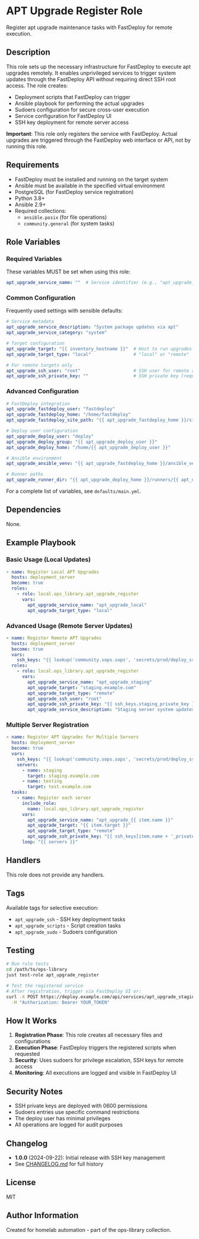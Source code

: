 # APT Upgrade Register Role

Register apt upgrade maintenance tasks with FastDeploy for remote execution.

## Description

This role sets up the necessary infrastructure for FastDeploy to execute apt upgrades remotely. It enables unprivileged services to trigger system updates through the FastDeploy API without requiring direct SSH root access. The role creates:
- Deployment scripts that FastDeploy can trigger
- Ansible playbook for performing the actual upgrades
- Sudoers configuration for secure cross-user execution
- Service configuration for FastDeploy UI
- SSH key deployment for remote server access

**Important**: This role only registers the service with FastDeploy. Actual upgrades are triggered through the FastDeploy web interface or API, not by running this role.

## Requirements

- FastDeploy must be installed and running on the target system
- Ansible must be available in the specified virtual environment
- PostgreSQL (for FastDeploy service registration)
- Python 3.8+
- Ansible 2.9+
- Required collections:
  - `ansible.posix` (for file operations)
  - `community.general` (for system tasks)

## Role Variables

### Required Variables

These variables MUST be set when using this role:

```yaml
apt_upgrade_service_name: ""  # Service identifier (e.g., "apt_upgrade_staging")
```

### Common Configuration

Frequently used settings with sensible defaults:

```yaml
# Service metadata
apt_upgrade_service_description: "System package updates via apt"
apt_upgrade_service_category: "system"

# Target configuration
apt_upgrade_target: "{{ inventory_hostname }}"  # Host to run upgrades on
apt_upgrade_target_type: "local"                # "local" or "remote"

# For remote targets only
apt_upgrade_ssh_user: "root"                    # SSH user for remote access
apt_upgrade_ssh_private_key: ""                 # SSH private key (required for remote)
```

### Advanced Configuration

```yaml
# FastDeploy integration
apt_upgrade_fastdeploy_user: "fastdeploy"
apt_upgrade_fastdeploy_home: "/home/fastdeploy"
apt_upgrade_fastdeploy_site_path: "{{ apt_upgrade_fastdeploy_home }}/site"

# Deploy user configuration
apt_upgrade_deploy_user: "deploy"
apt_upgrade_deploy_group: "{{ apt_upgrade_deploy_user }}"
apt_upgrade_deploy_home: "/home/{{ apt_upgrade_deploy_user }}"

# Ansible environment
apt_upgrade_ansible_venv: "{{ apt_upgrade_fastdeploy_home }}/ansible_venv"

# Runner paths
apt_upgrade_runner_dir: "{{ apt_upgrade_deploy_home }}/runners/{{ apt_upgrade_service_name }}"
```

For a complete list of variables, see `defaults/main.yml`.

## Dependencies

None.

## Example Playbook

### Basic Usage (Local Updates)

```yaml
- name: Register Local APT Upgrades
  hosts: deployment_server
  become: true
  roles:
    - role: local.ops_library.apt_upgrade_register
      vars:
        apt_upgrade_service_name: "apt_upgrade_local"
        apt_upgrade_target_type: "local"
```

### Advanced Usage (Remote Server Updates)

```yaml
- name: Register Remote APT Upgrades
  hosts: deployment_server
  become: true
  vars:
    ssh_keys: "{{ lookup('community.sops.sops', 'secrets/prod/deploy_ssh_keys.yml') | from_yaml }}"
  roles:
    - role: local.ops_library.apt_upgrade_register
      vars:
        apt_upgrade_service_name: "apt_upgrade_staging"
        apt_upgrade_target: "staging.example.com"
        apt_upgrade_target_type: "remote"
        apt_upgrade_ssh_user: "root"
        apt_upgrade_ssh_private_key: "{{ ssh_keys.staging_private_key }}"
        apt_upgrade_service_description: "Staging server system updates"
```

### Multiple Server Registration

```yaml
- name: Register APT Upgrades for Multiple Servers
  hosts: deployment_server
  become: true
  vars:
    ssh_keys: "{{ lookup('community.sops.sops', 'secrets/prod/deploy_ssh_keys.yml') | from_yaml }}"
    servers:
      - name: staging
        target: staging.example.com
      - name: testing
        target: test.example.com
  tasks:
    - name: Register each server
      include_role:
        name: local.ops_library.apt_upgrade_register
      vars:
        apt_upgrade_service_name: "apt_upgrade_{{ item.name }}"
        apt_upgrade_target: "{{ item.target }}"
        apt_upgrade_target_type: "remote"
        apt_upgrade_ssh_private_key: "{{ ssh_keys[item.name + '_private_key'] }}"
      loop: "{{ servers }}"
```

## Handlers

This role does not provide any handlers.

## Tags

Available tags for selective execution:

- `apt_upgrade_ssh` - SSH key deployment tasks
- `apt_upgrade_scripts` - Script creation tasks
- `apt_upgrade_sudo` - Sudoers configuration

## Testing

```bash
# Run role tests
cd /path/to/ops-library
just test-role apt_upgrade_register

# Test the registered service
# After registration, trigger via FastDeploy UI or:
curl -X POST https://deploy.example.com/api/services/apt_upgrade_staging/deploy \
  -H "Authorization: Bearer YOUR_TOKEN"
```

## How It Works

1. **Registration Phase**: This role creates all necessary files and configurations
2. **Execution Phase**: FastDeploy triggers the registered scripts when requested
3. **Security**: Uses sudoers for privilege escalation, SSH keys for remote access
4. **Monitoring**: All executions are logged and visible in FastDeploy UI

## Security Notes

- SSH private keys are deployed with 0600 permissions
- Sudoers entries use specific command restrictions
- The deploy user has minimal privileges
- All operations are logged for audit purposes

## Changelog

- **1.0.0** (2024-09-22): Initial release with SSH key management
- See [CHANGELOG.md](../../CHANGELOG.md) for full history

## License

MIT

## Author Information

Created for homelab automation - part of the ops-library collection.